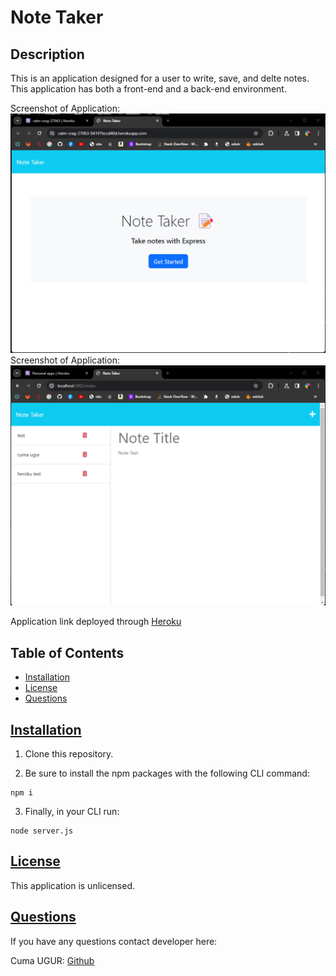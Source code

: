 # Note Taker

## Description
This is an application designed for a user to write, save, and delte notes. This application has both a front-end and a back-end environment.

Screenshot of Application: ![Screenshot of note-taker](./public/assets/screenshots/Screenshot%202023-10-23%20154432.png)
Screenshot of Application: ![Screenshot of note-taker](./public/assets/screenshots/Screenshot%202023-10-23%20153927.png)


Application link deployed through [Heroku](https://calm-crag-27063-04197bccd40d.herokuapp.com/)


  ## Table of Contents
  * [Installation](#installation)
  * [License](#license)
  * [Questions](#questions)

## [Installation](#Table-of-Contents)
1. Clone this repository.

2. Be sure to install the npm packages with the following CLI command: 
```
npm i
```

3. Finally, in your CLI run:
```
node server.js
```

## [License](#table-of-contents)
This application is unlicensed.


## [Questions](#Table-of-Contents)
If you have any questions contact developer here:

Cuma UGUR: [Github](https://github.com/cumauu73)